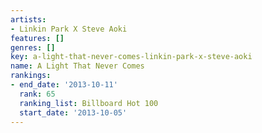 ```yaml
---
artists:
- Linkin Park X Steve Aoki
features: []
genres: []
key: a-light-that-never-comes-linkin-park-x-steve-aoki
name: A Light That Never Comes
rankings:
- end_date: '2013-10-11'
  rank: 65
  ranking_list: Billboard Hot 100
  start_date: '2013-10-05'
---
```


